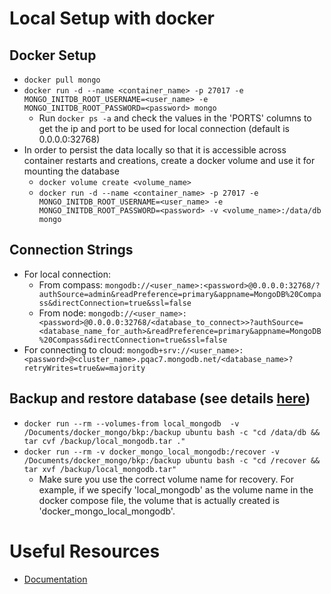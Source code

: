 # Local Setup with docker

## Docker Setup
- `docker pull mongo`
- `docker run -d --name <container_name> -p 27017 -e MONGO_INITDB_ROOT_USERNAME=<user_name> -e MONGO_INITDB_ROOT_PASSWORD=<password> mongo`
    - Run `docker ps -a` and check the values in the 'PORTS' columns to get the ip and port to be used for local connection (default is 0.0.0.0:32768)
- In order to persist the data locally so that it is accessible across container restarts and creations, create a docker volume and use it for mounting the database
    - `docker volume create <volume_name>`
    - `docker run -d --name <container_name> -p 27017 -e MONGO_INITDB_ROOT_USERNAME=<user_name> -e MONGO_INITDB_ROOT_PASSWORD=<password> -v <volume_name>:/data/db mongo`
## Connection Strings
- For local connection:
    - From compass: `mongodb://<user_name>:<password>@0.0.0.0:32768/?authSource=admin&readPreference=primary&appname=MongoDB%20Compass&directConnection=true&ssl=false`
    - From node: `mongodb://<user_name>:<password>@0.0.0.0:32768/<database_to_connect>>?authSource=<database_name_for_auth>&readPreference=primary&appname=MongoDB%20Compass&directConnection=true&ssl=false`
- For connecting to cloud: `mongodb+srv://<user_name>:<password>@<cluster_name>.pqac7.mongodb.net/<database_name>?retryWrites=true&w=majority`

## Backup and restore database (see details [here](https://github.com/paulang1807/learn-tech/tree/master/docker#backing-up-docker-volumes))
- `docker run --rm --volumes-from local_mongodb  -v /Documents/docker_mongo/bkp:/backup ubuntu bash -c "cd /data/db && tar cvf /backup/local_mongodb.tar ."`
- `docker run --rm -v docker_mongo_local_mongodb:/recover -v /Documents/docker_mongo/bkp:/backup ubuntu bash -c "cd /recover && tar xvf /backup/local_mongodb.tar"`
    - Make sure you use the correct volume name for recovery. For example, if we specify 'local_mongodb' as the volume name in the docker compose file, the volume that is actually created is 'docker_mongo_local_mongodb'. 


# Useful Resources
- [Documentation](https://www.mongodb.com/docs/)